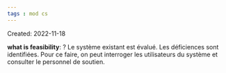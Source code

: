 ```yaml
---
tags : mod cs
---
```

Created: 2022-11-18

**what is feasibility**:
?
Le système existant est évalué. Les déficiences sont identifiées. Pour ce faire, on peut interroger les utilisateurs du système et consulter le personnel de soutien.
<!--SR:!2023-11-19,1,210-->
